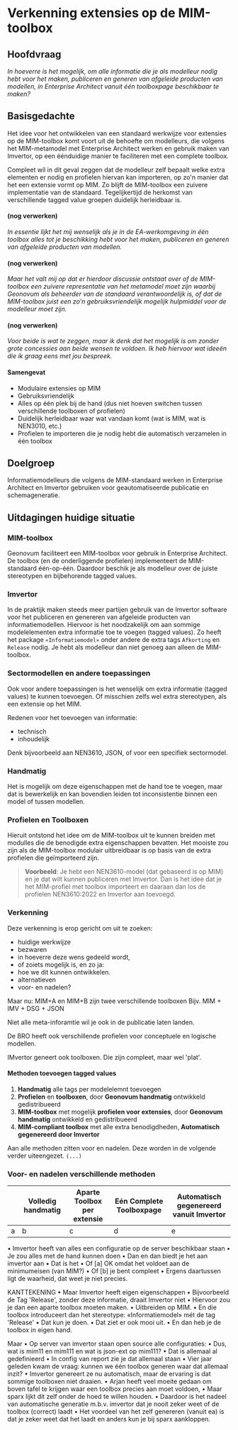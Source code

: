 # Verkenning extensies op de MIM-toolbox

## Hoofdvraag

_In hoeverre is het mogelijk, om alle informatie die je als modelleur nodig hebt voor het maken, publiceren en generen van afgeleide producten van modellen, in Enterprise Architect vanuit één toolboxpage beschikbaar te maken?_ 

## Basisgedachte

Het idee voor het ontwikkelen van een standaard werkwijze voor extensies op de MIM-toolbox komt voort uit de behoefte om modelleurs, die volgens het MIM-metamodel met Enterprise Architect werken en gebruik maken van Imvertor, op een éénduidige manier te faciliteren met een complete toolbox.

Compleet wil in dit geval zeggen dat de modelleur zelf bepaalt welke extra elementen er nodig en profielen hiervan kan importeren, op zo'n manier dat het een extensie vormt op MIM. Zo blijft de MIM-toolbox een zuivere implementatie van de standaard. Tegelijkertijd de herkomst van verschillende tagged value groepen duidelijk herleidbaar is. 

#### (nog verwerken)

_In essentie lijkt het mij wenselijk als je in de EA-werkomgeving in één toolbox alles tot je beschikking hebt voor het maken, publiceren en generen van afgeleide producten van modellen._

#### (nog verwerken)

_Maar het valt mij op dat er hierdoor discussie ontstaat over of de MIM-toolbox een zuivere representatie van het metamodel moet zijn waarbij Geonovum als beheerder van de standaard verantwoordelijk is, of dat de MIM-toolbox juist een zo’n gebruiksvriendelijk mogelijk hulpmiddel voor de modelleur moet zijn._

#### (nog verwerken)

_Voor beide is wat te zeggen, maar ik denk dat het mogelijk is om zonder grote concessies aan beide wensen te voldoen. Ik heb hiervoor wat ideeën die ik graag eens met jou bespreek._

#### Samengevat

 - Modulaire extensies op MIM
 - Gebruiksvriendelijk
 - Alles op één plek bij de hand (dus niet hoeven switchen tussen verschillende toolboxen of profielen)
 - Duidelijk herleidbaar waar wat vandaan komt (wat is MIM, wat is NEN3010, etc.)
 - Profielen te importeren die je nodig hebt die automatisch verzamelen in één toolbox

## Doelgroep

Informatiemodelleurs die volgens de MIM-standaard werken in Enterprise Architect en Imvertor gebruiken voor geautomatiseerde publicatie en schemageneratie.

## Uitdagingen huidige situatie

### MIM-toolbox
Geonovum faciliteert een MIM-toolbox voor gebruik in Enterprise Architect. De toolbox (en de onderliggende profielen) implementeert de MIM-standaard één-op-één. Daardoor beschik je als modelleur over de juiste stereotypen en bijbehorende tagged values.

### Imvertor
In de praktijk maken steeds meer partijen gebruik van de Imvertor software voor het publiceren en genereren van afgeleide producten van informatiemodellen. Hiervoor is het noodzakelijk om aan sommige modelelementen extra informatie toe te voegen (tagged values). Zo heeft het package `«Informatiemodel»` onder andere de extra tags `Afkorting` en `Release` nodig. Je hebt als modelleur dan niet genoeg aan alleen de MIM-toolbox.

### Sectormodellen en andere toepassingen
Ook voor andere toepassingen is het wenselijk om extra informatie (tagged values) te kunnen toevoegen. Of misschien zelfs wel extra stereotypen, als een extensie op het MIM. 

Redenen voor het toevoegen van informatie:
 - technisch
 - inhoudelijk

Denk bijvoorbeeld aan NEN3610, JSON, of voor een specifiek sectormodel.

### Handmatig
Het is mogelijk om deze eigenschappen met de hand toe te voegen, maar dat is bewerkelijk en kan bovendien leiden tot inconsistentie binnen een model of tussen modellen. 

### Profielen en Toolboxen
Hieruit ontstond het idee om de MIM-toolbox uit te kunnen breiden met modulles die de benodigde extra eigenschappen bevatten. Het mooiste zou zijn als de MIM-toolbox modulair uitbreidbaar is op basis van de extra profielen die geïmporteerd zijn.

>**Voorbeeld**: Je hebt een NEN3610-model (dat gebaseerd is op MIM) en je dat wilt kunnen publiceren met Imvertor. Dan is het idee dat je het MIM-profiel met toolbox importeert en daaraan dan los de profielen NEN3610:2022 en Imvertor aan toevoegd. 

### Verkenning
Deze verkenning is erop gericht om uit te zoeken:
 - huidige werkwijze
 - bezwaren 
 - in hoeverre deze wens gedeeld wordt, 
 - of zoiets mogelijk is, en zo ja:
 - hoe we dit kunnen ontwikkelen.
 - alternatieven
 - voor- en nadelen?


Maar nu: MIM+A en MIM+B zijn twee verschillende toolboxen
Bijv. MIM + IMV + DSG + JSON

Niet alle meta-inforamtie wil je ook in de publicatie laten landen.

De BRO heeft ook verschillende profielen voor conceptuele en logische modellen.

IMvertor geneert ook toolboxen. Die zijn compleet, maar wel 'plat'.

#### Methoden toevoegen tagged values
 1. **Handmatig** alle tags per modelelemnt toevoegen
 1. **Profielen** en **toolboxen**, door **Geonovum handmatig** ontwikkeld gedistribueerd
 1. **MIM-toolbox** met mogelijk **profielen voor extensies**, door **Geonovum handmatig** ontwikkeld en gedistribueerd
 1. **MIM-compliant toolbox** met alle extra benodigdheden, **Automatisch gegenereerd door Imvertor**
 
Aan alle methoden zitten voor en nadelen. Deze worden in de volgende verder uiteengezet.
`(...)`
 
### Voor- en nadelen verschillende methoden

| | Volledig handmatig | Aparte Toolbox per extensie | Eén Complete Toolboxpage | Automatisch gegenereerd vanuit Imvertor |
| -- | -- | -- | -- | -- |
| a | b | c | d | e |


 • Imvertor heeft van alles een configuratie op de server beschikbaar staan
 • Je zou alles met de hand kunnen doen
 • Dan en dan biedt je het aan imvertor aan
 • Dat is het 
    • Of [a] OK omdat het voldoet aan de minimumeisen (van MIM?) 
    • Of [b] je bent compleet
 • Ergens daartussen ligt de waarheid, dat weet je niet precies.

 KANTTEKENING
 • Maar Imvertor heeft eigen eigenschappen
 • Bijvoorbeeld de Tag 'Release', zonder deze informatie, draait Imvertor niet
 • Hiervoor zou je dan een aparte toolbox moeten maken.
 • Uitbreiden op MIM.
 • En die toolbox introduceert dan het stereotype: «Informatiemodel» mét de tag 'Release'
 • Dat kun je doen.
 • Dat ziet er ook mooi uit.
 • En dan heb je de toolbox in eigen hand.

 Maar
 • Op server van imvertor staan open source alle configuraties:
 • Dus, wat is mim11 en mim111 en wat is json-ext op mim111?
 • Dat is allemaal al gedefinieerd
 • In config van report zie je dat allemaal staan
 • Vier jaar geleden kwam de vraag: kunnen we één toolbox generen waar dat allemaal inzit?
 • Imvertor genereert ze nu automatisch, maar de ervaring is dat sommige toolboxen niet draaien.
 • Arjan heeft veel moeite gedaan om boven tafel te krijgen waar een toolbox precies aan moet voldoen,
 • Maar sparx lijkt dit zelf onder de hoed te willen houden.
 • Daardoor is het nadeel van automatische generatie m.b.v. imvertor dat je nooit zeker weet of de toolbox (correct) laadt
 • Het voordeel van het zelf genereren (vanuit ea) is dat je zeker weet dat het laadt en anders kun je bij sparx aankloppen.